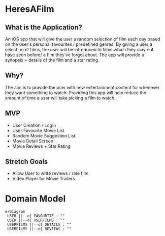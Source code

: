 # HeresAFilm

## What is the Application?

An iOS app that will give the user a random selection of film each day based on the user's personal favourites / predefined genres.
By giving a user a selection of films, the user will be introduced to films which they may not have seen before/ a film they've forgot about.
The app will provide a synopsis + details of the film and a star rating.

## Why?

The aim is to provide the user with new entertainment content for whenever they want something to watch. Providing this app will help reduce the amount of time a user will take picking a film to watch.

## MVP

- User Creation / Login
- User Favourite Movie List
- Random Movie Suggestion List
- Movie Detail Screen
- Movie Reviews + Star Rating

## Stretch Goals

- Allow User to write reviews / rate film
- Video Player for Movie Trailers

# Domain Model

```mermaid
erDiagram
 USER ||--o{ FAVOURITE : ""
 USER ||--o{ USERFILMS : ""
 USERFILMS ||--o{ DETAILS : ""
 USERFILMS ||--o{ REVIEWS : ""
```
